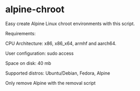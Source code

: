 # alpine-chroot
Easy create Alpine Linux chroot environments with this script.

Requirements:

CPU Architecture: x86, x86_x64, armhf and aarch64.

User configuration: sudo access

Space on disk: 40 mb

Supported distros: Ubuntu/Debian, Fedora, Alpine

Only remove Alpine with the removal script
